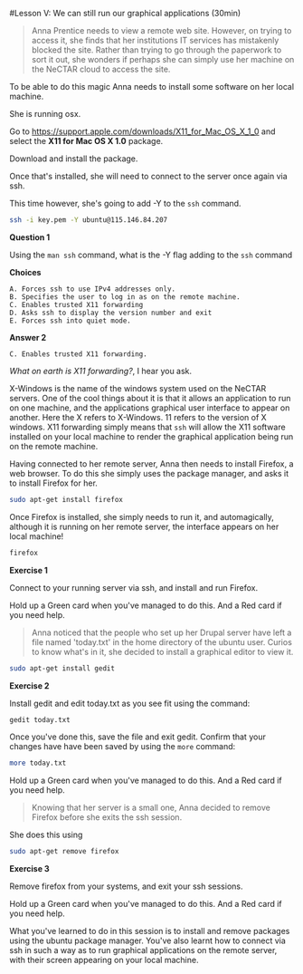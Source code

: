 #Lesson V: We can still run our graphical applications (30min)

> Anna Prentice needs to view a remote web site. However, on trying to access it, she finds that her institutions
> IT services has mistakenly blocked the site. Rather than trying to go through the paperwork to sort it out, she
> wonders if perhaps she can simply use her machine on the NeCTAR cloud to access the site.

To be able to do this magic Anna needs to install some software on her local machine. 

She is running osx.

Go to https://support.apple.com/downloads/X11_for_Mac_OS_X_1_0 and select the **X11 for Mac OS X 1.0** package.

Download and install the package.

Once that's installed, she will need to connect to the server once again via ssh.

This time however, she's going to add -Y to the `ssh` command.


```bash
ssh -i key.pem -Y ubuntu@115.146.84.207
```

**Question 1**

Using the `man ssh` command, what is the -Y flag adding to the `ssh` command

**Choices**

    A. Forces ssh to use IPv4 addresses only.
    B. Specifies the user to log in as on the remote machine.
    C. Enables trusted X11 forwarding
    D. Asks ssh to display the version number and exit
    E. Forces ssh into quiet mode.

**Answer 2**

    C. Enables trusted X11 forwarding.

_What on earth is X11 forwarding?_, I hear you ask.

X-Windows is the name of the windows system used on the NeCTAR servers. One of the cool things about it is that it
allows an application to run on one machine, and the applications graphical user interface to appear on another. Here
the X refers to X-Windows. 11 refers to the version of X windows. X11 forwarding simply means that `ssh` will allow
the X11 software installed on your local machine to render the graphical application being run on the remote machine.

Having connected to her remote server, Anna then needs to install Firefox, a web browser. To do this she simply uses
the package manager, and asks it to install Firefox for her.

```bash
sudo apt-get install firefox
```

Once Firefox is installed, she simply needs to run it, and automagically, although it is running on her remote server,
the interface appears on her local machine!

```bash
firefox
```

**Exercise 1**

Connect to your running server via ssh, and install and run Firefox.

Hold up a Green card when you've managed to do this.
And a Red card if you need help.

> Anna noticed that the people who set up her Drupal server have left a file named 'today.txt' in the home directory
> of the ubuntu user. Curios to know what's in it, she decided to install a graphical editor to view it.

```bash
sudo apt-get install gedit
```

**Exercise 2**

Install gedit and edit today.txt as you see fit using the command:

```bash
gedit today.txt 
```

Once you've done this, save the file and exit gedit. Confirm that your changes have have been saved by using the 
`more` command:

```bash
more today.txt
```

Hold up a Green card when you've managed to do this.
And a Red card if you need help.

> Knowing that her server is a small one, Anna decided to remove Firefox before she exits the ssh session.

She does this using 

```bash
sudo apt-get remove firefox
```

**Exercise 3**

Remove firefox from your systems, and exit your ssh sessions.

Hold up a Green card when you've managed to do this.
And a Red card if you need help.

What you've learned to do in this session is to install and remove packages using the ubuntu package manager. You've
also learnt how to connect via ssh in such a way as to run graphical applications on the remote server, with their
screen appearing on your local machine.
